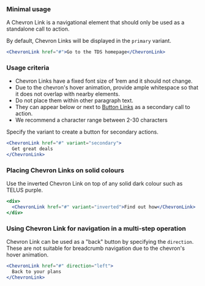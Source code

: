 ### Minimal usage

A Chevron Link is a navigational element that should only be used as a standalone call to action.

By default, Chevron Links will be displayed in the `primary` variant.

```jsx
<ChevronLink href="#">Go to the TDS homepage</ChevronLink>
```

### Usage criteria

* Chevron Links have a fixed font size of 1rem and it should not change.
* Due to the chevron's hover animation, provide ample whitespace so that it does not overlap with nearby elements.
* Do not place them within other paragraph text.
* They can appear below or next to [Button Links](#linkbutton) as a secondary call to action.
* We recommend a character range between 2-30 characters

Specify the variant to create a button for secondary actions.

```jsx
<ChevronLink href="#" variant="secondary">
  Get great deals
</ChevronLink>
```

### Placing Chevron Links on solid colours

Use the inverted Chevron Link on top of any solid dark colour such as TELUS purple.

```jsx { "props": { "className": "docs_purple-block" } }
<div>
  <ChevronLink href="#" variant="inverted">Find out how</ChevronLink>
</div>
```

### Using Chevron Link for navigation in a multi-step operation

Chevron Link can be used as a "back" button by specifying the `direction`. These are not suitable for breadcrumb navigation due to the chevron's hover animation.

```jsx
<ChevronLink href="#" direction="left">
  Back to your plans
</ChevronLink>
```
